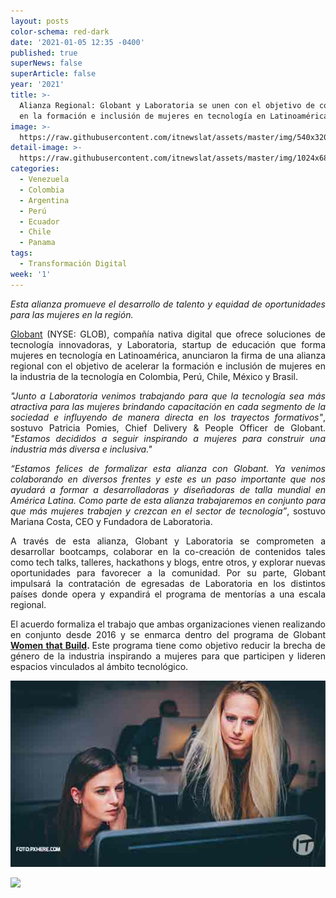 ```yaml
---
layout: posts
color-schema: red-dark
date: '2021-01-05 12:35 -0400'
published: true
superNews: false
superArticle: false
year: '2021'
title: >-
  Alianza Regional: Globant y Laboratoria se unen con el objetivo de contribuir
  en la formación e inclusión de mujeres en tecnología en Latinoamérica
image: >-
  https://raw.githubusercontent.com/itnewslat/assets/master/img/540x320/Mujeres-Ejecutivas-p.jpg
detail-image: >-
  https://raw.githubusercontent.com/itnewslat/assets/master/img/1024x680/Mujeres-Ejecutivas-g.jpg
categories:
  - Venezuela
  - Colombia
  - Argentina
  - Perú
  - Ecuador
  - Chile
  - Panama
tags:
  - Transformación Digital
week: '1'
---
```

<p style="text-align: justify;"><em>Esta alianza promueve el desarrollo de talento y equidad de oportunidades para las mujeres en la región.</em></p>
<p style="text-align: justify;"><a href="http://www.globant.com/?utm_source=prg&amp;utm_medium=organic&amp;utm_campaign=prs_lt_all_org_trf_nap_04122020_ao0146_globant-laboratoria-globant">Globant</a> (NYSE: GLOB), compañía nativa digital que ofrece soluciones de tecnología innovadoras, y Laboratoria, startup de educación que forma mujeres en tecnología en Latinoamérica, anunciaron la firma de una alianza regional con el objetivo de acelerar la formación e inclusión de mujeres en la industria de la tecnología en Colombia, Perú, Chile, México y Brasil.</p>
<p style="text-align: justify;"><em>"Junto a Laboratoria venimos trabajando para que la tecnología sea más atractiva para las mujeres brindando capacitación en cada segmento de la sociedad e influyendo de manera directa en los trayectos formativos"</em>, sostuvo Patricia Pomies, Chief Delivery &amp; People Officer de Globant. <em>"Estamos decididos a seguir inspirando a mujeres para construir una industria más diversa e inclusiva."</em></p>
<p style="text-align: justify;"><em>“Estamos felices de formalizar esta alianza con Globant. Ya venimos colaborando en diversos frentes y este es un paso importante que nos ayudará a formar a desarrolladoras y diseñadoras de talla mundial en América Latina. Como parte de esta alianza trabajaremos en conjunto para que más mujeres trabajen y crezcan en el sector de tecnología”</em>, sostuvo Mariana Costa, CEO y Fundadora de Laboratoria.</p>
<p style="text-align: justify;">A través de esta alianza, Globant y Laboratoria se comprometen a desarrollar bootcamps, colaborar en la co-creación de contenidos tales como tech talks, talleres, hackathons y blogs, entre otros, y explorar nuevas oportunidades para favorecer a la comunidad. Por su parte, Globant impulsará la contratación de egresadas de Laboratoria en los distintos países donde opera y expandirá el programa de mentorías a una escala regional.</p>
<p style="text-align: justify;">El acuerdo formaliza el trabajo que ambas organizaciones vienen realizando en conjunto desde 2016 y se enmarca dentro del programa de Globant <a href="https://www.globant.com/es/be-kind/peers/woman?utm_source=prg&amp;utm_medium=organic&amp;utm_campaign=prs_lt_all_org_trf_nap_04122020_ao0145_globant-laboratoria-women-that-build"><strong>Women that Build</strong></a><strong>. </strong>Este programa tiene como objetivo reducir la brecha de género de la industria inspirando a mujeres para que participen y lideren espacios vinculados al ámbito tecnológico.</p>

![](https://raw.githubusercontent.com/itnewslat/assets/master/img/540x320/Mujeres-Ejecutivas-p.jpg)

<img src="https://tracker.metricool.com/c3po.jpg?hash=56f88a41e39ab42c063cc51676587a04"/>